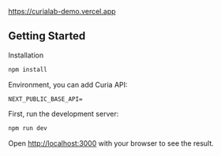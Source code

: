 https://curialab-demo.vercel.app

## Getting Started

Installation

```bash
npm install
``` 

Environment, you can add Curia API:

```env
NEXT_PUBLIC_BASE_API=
```

First, run the development server:

```bash
npm run dev
```

Open [http://localhost:3000](http://localhost:3000) with your browser to see the result.